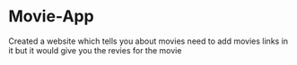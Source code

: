 # Movie-App
Created a website which tells you about movies need to add movies links in it but it would give you the revies for the movie
